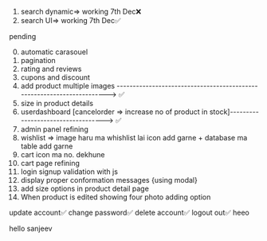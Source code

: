 1. search dynamic=> working 7th Dec❌
2. search UI=> working 7th Dec✅

pending 

0. automatic carasouel
1. pagination
2. rating and reviews
3. cupons and discount
4. add product multiple images ----------------------------------------------------------------------->  ✅
5. size in product details
6. userdashboard [cancelorder => increase no of product in stock]-----------------------------------> ✅
7. admin panel refining
8. wishlist => image haru ma whishlist lai icon add garne + database ma table add garne
9. cart icon ma no. dekhune
10. cart page refining
11. login signup validation with js
12. display proper conformation messages {using modal}
13. add size options in product detail page
14. When product is edited showing four photo adding option

<!-- user dashboard side panel -->
update account✅
change password✅
delete account✅
logout out✅
heeo

hello sanjeev